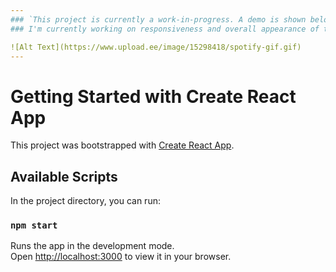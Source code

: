 ```yaml
---
### `This project is currently a work-in-progress. A demo is shown below but it does not showcase the final product, just major functionalities of the program.`
### I'm currently working on responsiveness and overall appearance of the program.

![Alt Text](https://www.upload.ee/image/15298418/spotify-gif.gif)
---
```



# Getting Started with Create React App

This project was bootstrapped with [Create React App](https://github.com/facebook/create-react-app).

## Available Scripts

In the project directory, you can run:

### `npm start`

Runs the app in the development mode.\
Open [http://localhost:3000](http://localhost:3000) to view it in your browser.


